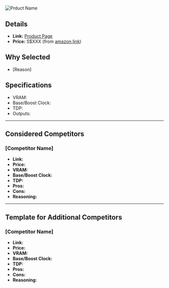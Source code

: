 # 

![Prduct Name](image/link)

## Details
- **Link:** [Product Page](url)
- **Price:** S$XXX (from [amazon link](url))

## Why Selected
- [Reason]

## Specifications
- VRAM: 
- Base/Boost Clock: 
- TDP: 
- Outputs: 

---

## Considered Competitors

### [Competitor Name]
- **Link:**
- **Price:**
- **VRAM:**
- **Base/Boost Clock:**
- **TDP:**
- **Pros:**
- **Cons:**
- **Reasoning:**

---

## Template for Additional Competitors

### [Competitor Name]
- **Link:**
- **Price:**
- **VRAM:**
- **Base/Boost Clock:**
- **TDP:**
- **Pros:**
- **Cons:**
- **Reasoning:**
